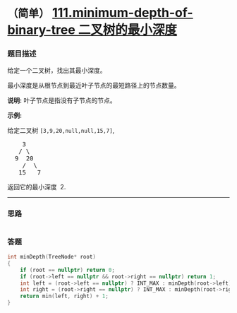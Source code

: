 # `（简单）`  [111.minimum-depth-of-binary-tree 二叉树的最小深度](https://leetcode-cn.com/problems/minimum-depth-of-binary-tree/)

### 题目描述
<p>给定一个二叉树，找出其最小深度。</p>

<p>最小深度是从根节点到最近叶子节点的最短路径上的节点数量。</p>

<p><strong>说明:</strong>&nbsp;叶子节点是指没有子节点的节点。</p>

<p><strong>示例:</strong></p>

<p>给定二叉树&nbsp;<code>[3,9,20,null,null,15,7]</code>,</p>

<pre>    3
   / \
  9  20
    /  \
   15   7</pre>

<p>返回它的最小深度 &nbsp;2.</p>


---
### 思路
```
```

### 答题
``` C++
int minDepth(TreeNode* root) 
{
	if (root == nullptr) return 0;
	if (root->left == nullptr && root->right == nullptr) return 1;
	int left = (root->left == nullptr) ? INT_MAX : minDepth(root->left);
	int right = (root->right == nullptr) ? INT_MAX : minDepth(root->right);
	return min(left, right) + 1;
}
```


